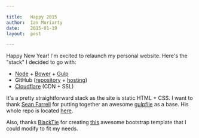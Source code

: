 ```yaml
---

title:   Happy 2015
author:  Ian Moriarty  
date:    2015-01-19
layout:  post

---
```


Happy New Year! I'm excited to relaunch my personal website. Here's the "stack"
I decided to go with:

* [Node](http://nodejs.org/) + [Bower](http://bower.io/) + [Gulp](http://gulpjs.com/)
* GitHub ([repository](https://github.com/iann/iann.github.com/tree/develop) + [hosting](https://pages.github.com/))
* [Cloudflare](https://www.cloudflare.com/) (CDN + SSL)

<!--more-->

It's a pretty straightforward stack as the site is static HTML + CSS. I want to
thank [Sean Farrell](http://www.rioki.org/) for putting together an awesome
[gulpfile](https://github.com/rioki/www.rioki.org/blob/master/gulpfile.js) as a
base. His whole repo is located [here](https://github.com/rioki/www.rioki.org).

Also, thanks [BlackTie](http://www.blacktie.co/) for creating
[this](http://www.blacktie.co/2014/01/stanley-freelancer-theme/) awesome
bootstrap template that I could modify to fit my needs.
